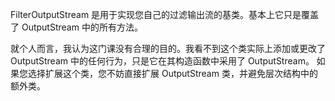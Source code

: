 FilterOutputStream 是用于实现您自己的过滤输出流的基类。基本上它只是覆盖了 OutputStream 中的所有方法。

就个人而言，我认为这门课没有合理的目的。我看不到这个类实际上添加或更改了 OutputStream 中的任何行为，只是它在其构造函数中采用了 OutputStream。
如果您选择扩展这个类，您不妨直接扩展 OutputStream 类，并避免层次结构中的额外类。
